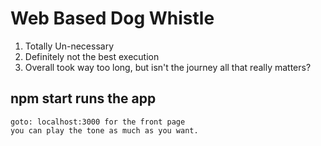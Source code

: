 # Web Based Dog Whistle

1. Totally Un-necessary
2. Definitely not the best execution
3. Overall took way too long, but isn't the journey all that really matters?

## npm start runs the app
    goto: localhost:3000 for the front page
    you can play the tone as much as you want. 
